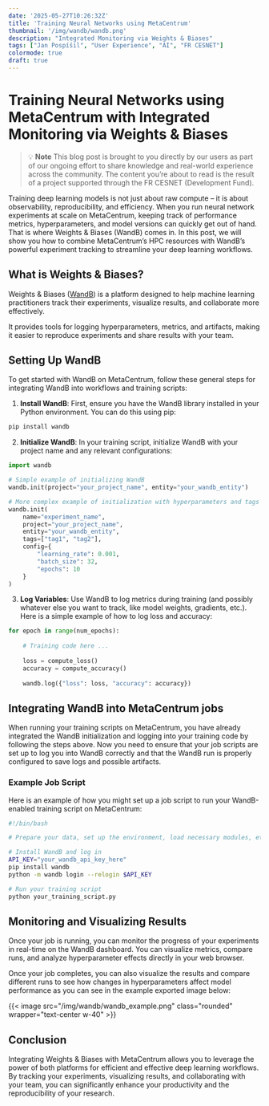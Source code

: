 ```yaml
---
date: '2025-05-27T10:26:32Z'
title: 'Training Neural Networks using MetaCentrum'
thumbnail: '/img/wandb/wandb.png'
description: "Integrated Monitoring via Weights & Biases"
tags: ["Jan Pospíšil", "User Experience", "AI", "FR CESNET"]
colormode: true
draft: true
---
```


# Training Neural Networks using MetaCentrum with Integrated Monitoring via Weights & Biases

> 💡 **Note** 
> This blog post is brought to you directly by our users as part of our ongoing effort to share knowledge and real-world experience across the community. 
> The content you’re about to read is the result of a project supported through the FR CESNET (Development Fund).


Training deep learning models is not just about raw compute – it is about observability, reproducibility, and efficiency.
When you run neural network experiments at scale on MetaCentrum, keeping track of performance metrics, hyperparameters, and model versions can quickly get out of hand.
That is where Weights & Biases (WandB) comes in.
In this post, we will show you how to combine MetaCentrum’s HPC resources with WandB’s powerful experiment tracking to streamline your deep learning workflows.

## What is Weights & Biases?

Weights & Biases ([WandB](https://wandb.ai/)) is a platform designed to help machine learning practitioners track their experiments, visualize results, and collaborate more effectively.

It provides tools for logging hyperparameters, metrics, and artifacts, making it easier to reproduce experiments and share results with your team.

## Setting Up WandB

To get started with WandB on MetaCentrum, follow these general steps for integrating WandB into workflows and training scripts:

1. **Install WandB**: First, ensure you have the WandB library installed in your Python environment. You can do this using pip:
```bash
pip install wandb
```
2. **Initialize WandB**: In your training script, initialize WandB with your project name and any relevant configurations:
```python
import wandb

# Simple example of initializing WandB
wandb.init(project="your_project_name", entity="your_wandb_entity")

# More complex example of initialization with hyperparameters and tags
wandb.init(
	name="experiment_name",
	project="your_project_name",
	entity="your_wandb_entity",
	tags=["tag1", "tag2"],
	config={
		"learning_rate": 0.001,
		"batch_size": 32,
		"epochs": 10
	}
)
```
3. **Log Variables**: Use WandB to log metrics during training (and possibly whatever else you want to track, like model weights, gradients, etc.). Here is a simple example of how to log loss and accuracy:
```python
for epoch in range(num_epochs):
	
	# Training code here ...
	
	loss = compute_loss()
	accuracy = compute_accuracy()
	
	wandb.log({"loss": loss, "accuracy": accuracy})
```

## Integrating WandB into MetaCentrum jobs

When running your training scripts on MetaCentrum, you have already integrated the WandB initialization and logging into your training code by following the steps above.
Now you need to ensure that your job scripts are set up to log you into WandB correctly and that the WandB run is properly configured to save logs and possible artifacts.

### Example Job Script
Here is an example of how you might set up a job script to run your WandB-enabled training script on MetaCentrum:

```bash
#!/bin/bash

# Prepare your data, set up the environment, load necessary modules, etc.

# Install WandB and log in
API_KEY="your_wandb_api_key_here"
pip install wandb
python -m wandb login --relogin $API_KEY

# Run your training script
python your_training_script.py
```

## Monitoring and Visualizing Results

Once your job is running, you can monitor the progress of your experiments in real-time on the WandB dashboard.
You can visualize metrics, compare runs, and analyze hyperparameter effects directly in your web browser.

Once your job completes, you can also visualize the results and compare different runs to see how changes in hyperparameters affect model performance as you can see in the example exported image below:

{{< image src="/img/wandb/wandb_example.png" class="rounded" wrapper="text-center w-40" >}}

## Conclusion

Integrating Weights & Biases with MetaCentrum allows you to leverage the power of both platforms for efficient and effective deep learning workflows.
By tracking your experiments, visualizing results, and collaborating with your team, you can significantly enhance your productivity and the reproducibility of your research.
